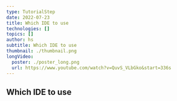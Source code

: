 ```yaml
---
type: TutorialStep
date: 2022-07-23
title: Which IDE to use
technologies: []
topics: []
author: hs
subtitle: Which IDE to use
thumbnail: ./thumbnail.png
longVideo:
  poster: ./poster_long.png
  url: https://www.youtube.com/watch?v=QuvS_VLbGko&start=336s
---
```


## Which IDE to use
